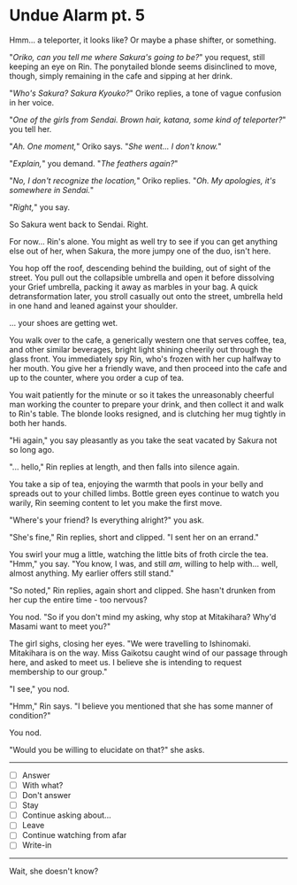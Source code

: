 # Undue Alarm pt. 5

Hmm... a teleporter, it looks like? Or maybe a phase shifter, or something.

"*Oriko, can you tell me where Sakura's going to be?*" you request, still keeping an eye on Rin. The ponytailed blonde seems disinclined to move, though, simply remaining in the cafe and sipping at her drink.

"*Who's Sakura? Sakura Kyouko?*" Oriko replies, a tone of vague confusion in her voice.

"*One of the girls from Sendai. Brown hair, katana, some kind of teleporter?*" you tell her.

"*Ah. One moment,*" Oriko says. "*She went... I don't know.*"

"*Explain,*" you demand. "*The feathers again?*"

"*No, I don't recognize the location,*" Oriko replies. "*Oh. My apologies, it's somewhere in Sendai.*"

"*Right,*" you say.

So Sakura went back to Sendai. Right.

For now\... Rin's alone. You might as well try to see if you can get anything else out of her, when Sakura, the more jumpy one of the duo, isn't here.

You hop off the roof, descending behind the building, out of sight of the street. You pull out the collapsible umbrella and open it before dissolving your Grief umbrella, packing it away as marbles in your bag. A quick detransformation later, you stroll casually out onto the street, umbrella held in one hand and leaned against your shoulder.

... your shoes are getting wet.

You walk over to the cafe, a generically western one that serves coffee, tea, and other similar beverages, bright light shining cheerily out through the glass front. You immediately spy Rin, who's frozen with her cup halfway to her mouth. You give her a friendly wave, and then proceed into the cafe and up to the counter, where you order a cup of tea.

You wait patiently for the minute or so it takes the unreasonably cheerful man working the counter to prepare your drink, and then collect it and walk to Rin's table. The blonde looks resigned, and is clutching her mug tightly in both her hands.

"Hi again," you say pleasantly as you take the seat vacated by Sakura not so long ago.

"... hello," Rin replies at length, and then falls into silence again.

You take a sip of tea, enjoying the warmth that pools in your belly and spreads out to your chilled limbs. Bottle green eyes continue to watch you warily, Rin seeming content to let you make the first move.

"Where's your friend? Is everything alright?" you ask.

"She's fine," Rin replies, short and clipped. "I sent her on an errand."

You swirl your mug a little, watching the little bits of froth circle the tea. "Hmm," you say. "You know, I was, and still *am*, willing to help with... well, almost anything. My earlier offers still stand."

"So noted," Rin replies, again short and clipped. She hasn't drunken from her cup the entire time - too nervous?

You nod. "So if you don't mind my asking, why stop at Mitakihara? Why'd Masami want to meet you?"

The girl sighs, closing her eyes. "We were travelling to Ishinomaki. Mitakihara is on the way. Miss Gaikotsu caught wind of our passage through here, and asked to meet us. I believe she is intending to request membership to our group."

"I see," you nod.

"Hmm," Rin says. "I believe you mentioned that she has some manner of condition?"

You nod.

"Would you be willing to elucidate on that?" she asks.

---

- [ ] Answer
- [ ] With what?
- [ ] Don't answer
- [ ] Stay
- [ ] Continue asking about...
- [ ] Leave
- [ ] Continue watching from afar
- [ ] Write-in

---

Wait, she doesn't know?
